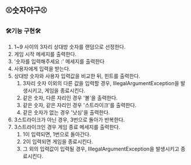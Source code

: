 ## ⚾숫자야구⚾

### 🛠️기능 구현🛠️
1. 1~9 사이의 3자리 상대방 숫자를 랜덤으로 선정한다.
2. 게임 시작 메세지를 출력한다.
3. '숫자를 입력해주세요 :' 메세지를 출력한다 
4. 사용자에게 입력을 받는다. 
5. 상대방 숫자와 사용자 입력값을 비교한 뒤, 힌트를 출력한다.
   1. 3자리 숫자 이외의 다른 값을 입력할 경우, IllegalArgumentException을 발생시키고, 게임을 종료시킨다.
   2. 같은 숫자, 다른 자리인 경우 '볼'을 출력한다.
   3. 같은 숫자, 같은 자리인 경우 '스트라이크'를 출력한다.
   4. 같은 숫자가 없는 경우 '낫싱'을 출력한다.
6. 3스트라이크가 아닌 경우, 3번으로 돌아가 반복한다.
7. 3스트라이크인 경우 게임 종료 메세지를 출력한다.
   1.  1이 입력되면, 1번으로 돌아간다.
   2. 2이 입력되면 게임을 종료시킨다.
   3. 그 외의 입력값이 입력될 경우, IllegalArgumentException을 발생시키고 종료시킨다.